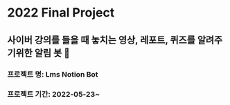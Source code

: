 # 2022 Final Project
## 사이버 강의를 들을 때 놓치는 영상, 레포트, 퀴즈를 알려주기위한 알림 봇 🤖
### 프로젝트 명: Lms Notion Bot
### 프로젝트 기간: 2022-05-23~
